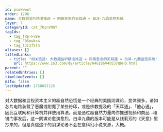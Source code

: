 ```yaml
---
id: psukwwwt
order: 1206
name: 大数据监听精准推送 = 网络意志的天耳通 = 白泽-九鼎监控系统
layer: 7
categoryId: cat_7hqnYMGY
tagIds:
  - tag_fRp-FvBe
  - tag_F0Snwko4
  - tag_tJI1f5th
aliases: []
titledLinks:
  - title: "相关链接: 大数据监听精准推送 = 网络意志的天耳通 = 白泽-九鼎监控系统"
    url: https://www.163.com/dy/article/H46IB6V40537QNH0.html
parent: ""
relatedEntries: []
timelineEvents: []
nsfw: false
lastUpdated: 1758087125
---
```


对大数据和监视资本主义的超自然恐慌是一个经典的美国阴谋论，变体颇多，诸如芯片电路装载了恶魔或附魔了某些符印，或是佛教提及的「天耳通」、「他心通」，因此互联网和计算机并非使用算法，而是通过超自然力量向你推送视频和商品…棱镜门事发后，这一阴谋论愈演愈烈。白泽九鼎的版本可能是从钱莉芳的《天意》里抄来的，但是真信这个的阴谋论者不会在意科幻小说来源，大概。